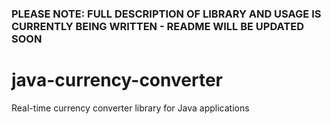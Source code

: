 ### PLEASE NOTE: FULL DESCRIPTION OF LIBRARY AND USAGE IS CURRENTLY BEING WRITTEN - README WILL BE UPDATED SOON

# java-currency-converter
Real-time currency converter library for Java applications
